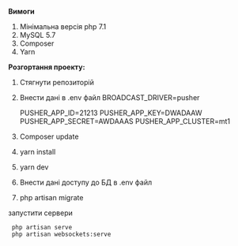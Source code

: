 
**Вимоги**

1. Мінімальна версія php 7.1
2. MySQL 5.7
3. Composer
4. Yarn

**Розгортання проекту:**

1. Стягнути репозиторій
2. Внести дані в .env файл
    BROADCAST_DRIVER=pusher
    
    PUSHER_APP_ID=21213
    PUSHER_APP_KEY=DWADAAW
    PUSHER_APP_SECRET=AWDAAAS
    PUSHER_APP_CLUSTER=mt1
3. Composer update
4. yarn install 
5. yarn dev
6. Внести дані доступу до БД в .env файл 
7. php artisan migrate
  
запустити сервери

```
 php artisan serve
 php artisan websockets:serve
```
